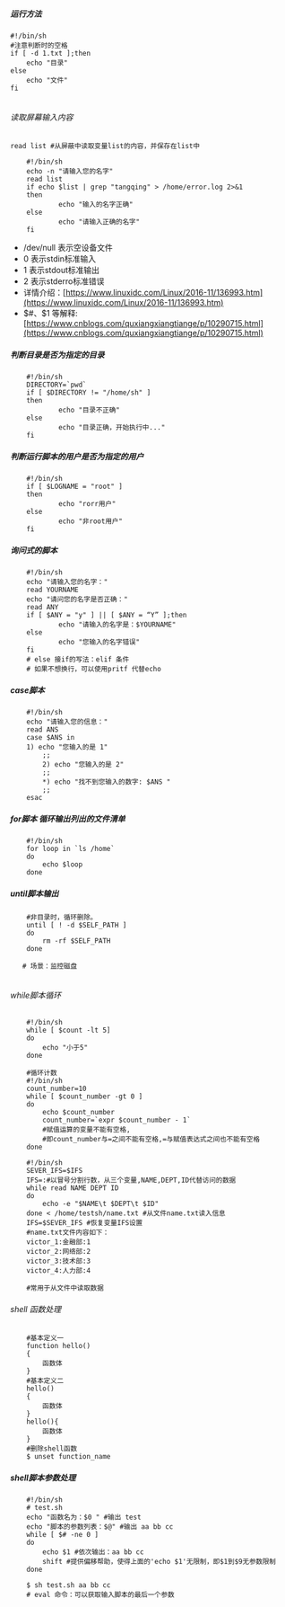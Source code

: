 ##### 运行方法
```angular2html
#!/bin/sh
#注意判断时的空格
if [ -d 1.txt ];then
    echo "目录"
else
    echo "文件"
fi
    
```
###### 读取屏幕输入内容
`read list #从屏蔽中读取变量list的内容，并保存在list中`

```angular2html
    #!/bin/sh
    echo -n "请输入您的名字"
    read list
    if echo $list | grep "tangqing" > /home/error.log 2>&1
    then
            echo "输入的名字正确"
    else
            echo "请输入正确的名字"
    fi
```
- /dev/null 表示空设备文件
- 0 表示stdin标准输入
- 1 表示stdout标准输出
- 2 表示stderro标准错误
- 详情介绍：[https://www.linuxidc.com/Linux/2016-11/136993.htm](https://www.linuxidc.com/Linux/2016-11/136993.htm)
- $#、$1 等解释:[https://www.cnblogs.com/quxiangxiangtiange/p/10290715.html](https://www.cnblogs.com/quxiangxiangtiange/p/10290715.html)
##### 判断目录是否为指定的目录
```angular2html
    #!/bin/sh
    DIRECTORY=`pwd`
    if [ $DIRECTORY != "/home/sh" ]
    then
            echo "目录不正确"
    else
            echo "目录正确，开始执行中..."
    fi
```

##### 判断运行脚本的用户是否为指定的用户
```angular2html
    #!/bin/sh
    if [ $LOGNAME = "root" ]
    then
            echo "rorr用户"
    else
            echo "非root用户"
    fi
```
##### 询问式的脚本
```angular2html
    #!/bin/sh
    echo "请输入您的名字："
    read YOURNAME
    echo "请问您的名字是否正确："
    read ANY
    if [ $ANY = "y" ] || [ $ANY = “Y” ];then
            echo "请输入的名字是：$YOURNAME"
    else
            echo "您输入的名字错误"
    fi
    # else 接if的写法：elif 条件
    # 如果不想换行，可以使用pritf 代替echo
```

##### case脚本
```angular2html
    #!/bin/sh
    echo "请输入您的信息："
    read ANS
    case $ANS in
    1) echo "您输入的是 1"
        ;;
        2) echo "您输入的是 2"
        ;;
        *) echo "找不到您输入的数字: $ANS "
        ;;
    esac
```

##### for脚本 循环输出列出的文件清单
```angular2html
    #!/bin/sh
    for loop in `ls /home`
    do
        echo $loop
    done
```
##### until脚本输出
```angular2html
    #非目录时，循环删除。
    until [ ! -d $SELF_PATH ]
    do
        rm -rf $SELF_PATH
    done
    
   # 场景：监控磁盘
   
```
###### while脚本循环
```angular2html
    #!/bin/sh
    while [ $count -lt 5]
    do
        echo "小于5"
    done
    
    #循环计数
    #!/bin/sh
    count_number=10
    while [ $count_number -gt 0 ]
    do
        echo $count_number
        count_number=`expr $count_number - 1`
        #赋值运算的变量不能有空格,
        #即count_number与=之间不能有空格,=与赋值表达式之间也不能有空格
    done
    
    #!/bin/sh
    SEVER_IFS=$IFS
    IFS=:#以冒号分割行数，从三个变量,NAME,DEPT,ID代替访问的数据
    while read NAME DEPT ID
    do
        echo -e "$NAME\t $DEPT\t $ID"
    done < /home/testsh/name.txt #从文件name.txt读入信息
    IFS=$SEVER_IFS #恢复变量IFS设置
    #name.txt文件内容如下：
    victor_1:金融部:1
    victor_2:网络部:2
    victor_3:技术部:3
    victor_4:人力部:4
    
    #常用于从文件中读取数据
```

###### shell 函数处理
```angular2html
    #基本定义一
    function hello()
    {
        函数体
    }
    #基本定义二
    hello()
    {
        函数体
    }
    hello(){
        函数体
    }
    #删除shell函数
    $ unset function_name
```

##### shell脚本参数处理
```angular2html
    #!/bin/sh
    # test.sh
    echo "函数名为：$0 " #输出 test
    echo "脚本的参数列表：$@" #输出 aa bb cc
    while [ $# -ne 0 ]
    do
        echo $1 #依次输出：aa bb cc
        shift #提供偏移帮助，使得上面的'echo $1'无限制，即$1到$9无参数限制
    done

    $ sh test.sh aa bb cc
    # eval 命令：可以获取输入脚本的最后一个参数
```
